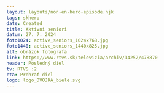 ```yaml
---
layout: layouts/non-en-hero-episode.njk
tags: skhero
date: Created
title: Aktívni seniori
datum: 27. 7. 2024
foto1024: active_seniors_1024x768.jpg
foto1440: active_seniors_1440x825.jpg
alt: obrázok fotografa
link: https://www.rtvs.sk/televizia/archiv/14252/478870
header: Posledný diel
tv: RTVS :2
cta: Prehrať diel
logo: logo_DVOJKA_biele.svg
---
```

